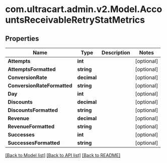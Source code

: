 
# com.ultracart.admin.v2.Model.AccountsReceivableRetryStatMetrics

## Properties

Name | Type | Description | Notes
------------ | ------------- | ------------- | -------------
**Attempts** | **int** |  | [optional] 
**AttemptsFormatted** | **string** |  | [optional] 
**ConversionRate** | **decimal** |  | [optional] 
**ConversionRateFormatted** | **string** |  | [optional] 
**Day** | **int** |  | [optional] 
**Discounts** | **decimal** |  | [optional] 
**DiscountsFormatted** | **string** |  | [optional] 
**Revenue** | **decimal** |  | [optional] 
**RevenueFormatted** | **string** |  | [optional] 
**Successes** | **int** |  | [optional] 
**SuccessesFormatted** | **string** |  | [optional] 

[[Back to Model list]](../README.md#documentation-for-models)
[[Back to API list]](../README.md#documentation-for-api-endpoints)
[[Back to README]](../README.md)

